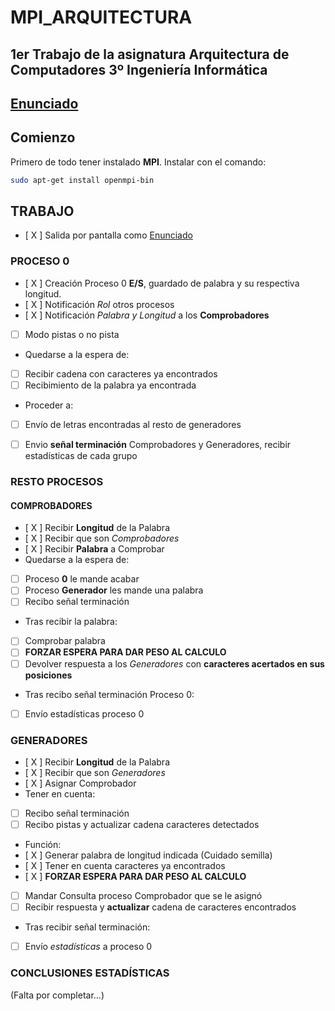 # MPI_ARQUITECTURA
## 1er Trabajo de la asignatura Arquitectura de Computadores 3º Ingeniería Informática


## [Enunciado](EnunciadoPrácticaMP2122I.pdf)

## Comienzo
Primero de todo tener instalado **MPI**. Instalar con el comando:
```sh
sudo apt-get install openmpi-bin
```
## TRABAJO
- [ X ] Salida por pantalla como [Enunciado](EnunciadoPrácticaMP2122I.pdf)

### PROCESO 0
- [ X ]  Creación Proceso 0 **E/S**, guardado de palabra y su respectiva longitud.
- [ X ]  Notificación *Rol* otros procesos
- [ X ]  Notificación *Palabra y Longitud* a los **Comprobadores**
- [ ]  Modo pistas o no pista
- Quedarse a la espera de:
- [ ]  Recibir cadena con caracteres ya encontrados
- [ ]  Recibimiento de la palabra ya encontrada
- Proceder a:
- [ ]  Envío de letras encontradas al resto de generadores
- [ ]  Envio **señal terminación** Comprobadores y Generadores, recibir estadísticas de cada grupo


### RESTO PROCESOS
#### COMPROBADORES
- [ X ]  Recibir **Longitud** de la Palabra
- [ X ]  Recibir que son *Comprobadores*
- [ X ]  Recibir **Palabra** a Comprobar
- Quedarse a la espera de:
- [ ]  Proceso **0** le mande acabar
- [ ]  Proceso **Generador** les mande una palabra
- [ ]  Recibo señal terminación
- Tras recibir la palabra:
- [ ]  Comprobar palabra
- [ ]  **FORZAR ESPERA PARA DAR PESO AL CALCULO**
- [ ]  Devolver respuesta a los *Generadores* con **caracteres acertados en sus posiciones**
- Tras recibo señal terminación Proceso 0:
- [ ] Envío estadísticas proceso 0

### GENERADORES
- [ X ]  Recibir **Longitud** de la Palabra
- [ X ]  Recibir que son *Generadores*
- [ X ]  Asignar Comprobador
- Tener en cuenta:
- [ ]  Recibo señal terminación
- [ ]  Recibo pistas y actualizar cadena caracteres detectados
- Función:
- [ X ]  Generar palabra de longitud indicada (Cuidado semilla)
- [ X ]  Tener en cuenta caracteres ya encontrados
- [ X ]  **FORZAR ESPERA PARA DAR PESO AL CALCULO**
- [ ]  Mandar Consulta proceso Comprobador que se le asignó
- [ ]  Recibir respuesta y **actualizar** cadena de caracteres encontrados
- Tras recibir señal terminación:
- [ ]  Envío *estadísticas* a proceso 0


### CONCLUSIONES ESTADÍSTICAS
(Falta por completar...)
